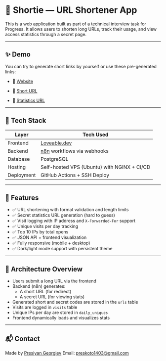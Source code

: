 # 🔗 Shortie — URL Shortener App

This is a web application built as part of a technical interview task for Progress. It allows users to shorten long URLs, track their usage, and view access statistics through a secret page.

---

## ✨ Demo

You can try to generate short links by yourself or use these pre-generated links:

- 🔹 [Website](https://shortie.presiyangeorgiev.eu)

- 🔸 [Short URL](https://shortie.presiyangeorgiev.eu/r/uqzsre)
- 🔹 [Statistics URL](https://shortie.presiyangeorgiev.eu/s/1ccd40a7f6be5c1da48d)

---

## 🧰 Tech Stack

| Layer        | Tech Used                                        |
|--------------|--------------------------------------------------|
| Frontend     | [Loveable.dev](https://www.loveable.dev/)        |
| Backend      | [n8n](https://n8n.io/) workflows via webhooks    |
| Database     | PostgreSQL                                       |
| Hosting      | Self-hosted VPS (Ubuntu) with NGINX + CI/CD      |
| Deployment   | GitHub Actions + SSH Deploy                      |

---

## 🚀 Features

- ✅ URL shortening with format validation and length limits
- ✅ Secret statistics URL generation (hard to guess)
- ✅ Visit logging with IP address and `X-Forwarded-For` support
- ✅ Unique visits per day tracking
- ✅ Top 10 IPs by total opens
- ✅ JSON API + frontend visualization
- ✅ Fully responsive (mobile + desktop)
- ✅ Dark/light mode support with persistent theme

---

## 🧠 Architecture Overview

- Users submit a long URL via the frontend
- Backend (n8n) generates:
  - A short URL (for redirect)
  - A secret URL (for viewing stats)
- Generated short and secret codes are stored in the `urls` table
- Visits are logged in `visits` table
- Unique IPs per day are stored in `daily_uniques`
- Frontend dynamically loads and visualizes stats

---

## 📬 Contact

Made by [Presiyan Georgiev](https://presiyangeorgiev.eu)
Email: preskoto1403@gmail.com
